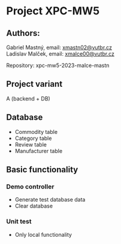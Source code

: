 # Project XPC-MW5

## Authors: 
Gabriel Mastný, email: xmastn02@vutbr.cz  
Ladislav Malček, email: xmalce00@vutbr.cz

Repository: xpc-mw5-2023-malce-mastn

## Project variant
A (backend + DB)

## Database
* Commodity table
* Category table
* Review table
* Manufacturer table

## Basic functionality

### Demo controller
* Generate test database data
* Clear database

### Unit test
* Only local functionality

